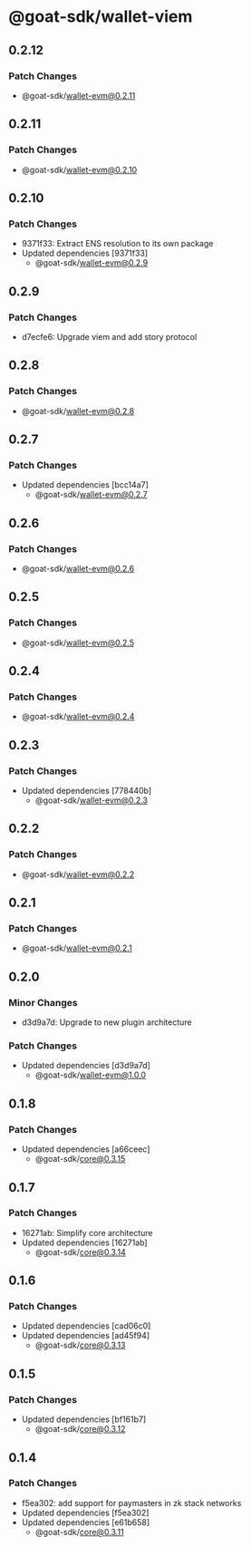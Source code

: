 # @goat-sdk/wallet-viem

## 0.2.12

### Patch Changes

- @goat-sdk/wallet-evm@0.2.11

## 0.2.11

### Patch Changes

- @goat-sdk/wallet-evm@0.2.10

## 0.2.10

### Patch Changes

- 9371f33: Extract ENS resolution to its own package
- Updated dependencies [9371f33]
  - @goat-sdk/wallet-evm@0.2.9

## 0.2.9

### Patch Changes

- d7ecfe6: Upgrade viem and add story protocol

## 0.2.8

### Patch Changes

- @goat-sdk/wallet-evm@0.2.8

## 0.2.7

### Patch Changes

- Updated dependencies [bcc14a7]
  - @goat-sdk/wallet-evm@0.2.7

## 0.2.6

### Patch Changes

- @goat-sdk/wallet-evm@0.2.6

## 0.2.5

### Patch Changes

- @goat-sdk/wallet-evm@0.2.5

## 0.2.4

### Patch Changes

- @goat-sdk/wallet-evm@0.2.4

## 0.2.3

### Patch Changes

- Updated dependencies [778440b]
  - @goat-sdk/wallet-evm@0.2.3

## 0.2.2

### Patch Changes

- @goat-sdk/wallet-evm@0.2.2

## 0.2.1

### Patch Changes

- @goat-sdk/wallet-evm@0.2.1

## 0.2.0

### Minor Changes

- d3d9a7d: Upgrade to new plugin architecture

### Patch Changes

- Updated dependencies [d3d9a7d]
  - @goat-sdk/wallet-evm@1.0.0

## 0.1.8

### Patch Changes

- Updated dependencies [a66ceec]
  - @goat-sdk/core@0.3.15

## 0.1.7

### Patch Changes

- 16271ab: Simplify core architecture
- Updated dependencies [16271ab]
  - @goat-sdk/core@0.3.14

## 0.1.6

### Patch Changes

- Updated dependencies [cad06c0]
- Updated dependencies [ad45f94]
  - @goat-sdk/core@0.3.13

## 0.1.5

### Patch Changes

- Updated dependencies [bf161b7]
  - @goat-sdk/core@0.3.12

## 0.1.4

### Patch Changes

- f5ea302: add support for paymasters in zk stack networks
- Updated dependencies [f5ea302]
- Updated dependencies [e61b658]
  - @goat-sdk/core@0.3.11

